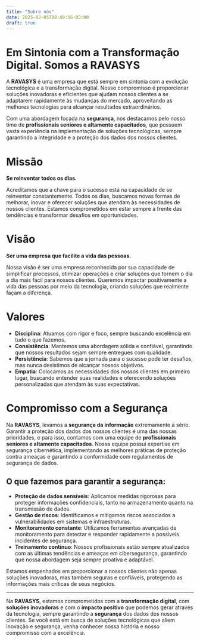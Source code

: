 ```yaml
---
title: "Sobre nós"
date: 2025-02-05T08:49:56-03:00
draft: true
---
```


# Em Sintonia com a Transformação Digital. Somos a RAVASYS

A **RAVASYS** é uma empresa que está sempre em sintonia com a evolução tecnológica e a transformação digital. Nosso compromisso é proporcionar soluções inovadoras e eficientes que ajudam nossos clientes a se adaptarem rapidamente às mudanças do mercado, aproveitando as melhores tecnologias para alcançar resultados extraordinários.

Com uma abordagem focada na **segurança**, nos destacamos pelo nosso time de **profissionais seniores e altamente capacitados**, que possuem vasta experiência na implementação de soluções tecnológicas, sempre garantindo a integridade e a proteção dos dados dos nossos clientes.  


# Missão

**Se reinventar todos os dias.**

Acreditamos que a chave para o sucesso está na capacidade de se reinventar constantemente. Todos os dias, buscamos novas formas de melhorar, inovar e oferecer soluções que atendam às necessidades de nossos clientes. Estamos comprometidos em estar sempre à frente das tendências e transformar desafios em oportunidades.  


# Visão

**Ser uma empresa que facilite a vida das pessoas.**

Nossa visão é ser uma empresa reconhecida por sua capacidade de simplificar processos, otimizar operações e criar soluções que tornem o dia a dia mais fácil para nossos clientes. Queremos impactar positivamente a vida das pessoas por meio da tecnologia, criando soluções que realmente façam a diferença.  


# Valores

- **Disciplina**: Atuamos com rigor e foco, sempre buscando excelência em tudo o que fazemos.
- **Consistência**: Mantemos uma abordagem sólida e confiável, garantindo que nossos resultados sejam sempre entregues com qualidade.
- **Persistência**: Sabemos que a jornada para o sucesso pode ter desafios, mas nunca desistimos de alcançar nossos objetivos.
- **Empatia**: Colocamos as necessidades dos nossos clientes em primeiro lugar, buscando entender suas realidades e oferecendo soluções personalizadas que atendam às suas expectativas.

# Compromisso com a Segurança

Na **RAVASYS**, levamos a **segurança da informação** extremamente a sério. Garantir a proteção dos dados dos nossos clientes é uma das nossas prioridades, e para isso, contamos com uma equipe de **profissionais seniores e altamente capacitados**. Nossa equipe possui expertise em segurança cibernética, implementando as melhores práticas de proteção contra ameaças e garantindo a conformidade com regulamentos de segurança de dados.  

## O que fazemos para garantir a segurança:
- **Proteção de dados sensíveis**: Aplicamos medidas rigorosas para proteger informações confidenciais, tanto no armazenamento quanto na transmissão de dados.
- **Gestão de riscos**: Identificamos e mitigamos riscos associados a vulnerabilidades em sistemas e infraestruturas.
- **Monitoramento constante**: Utilizamos ferramentas avançadas de monitoramento para detectar e responder rapidamente a possíveis incidentes de segurança.
- **Treinamento contínuo**: Nossos profissionais estão sempre atualizados com as últimas tendências e ameaças em cibersegurança, garantindo que nossa abordagem seja sempre proativa e adaptável.

Estamos empenhados em proporcionar a nossos clientes não apenas soluções inovadoras, mas também seguras e confiáveis, protegendo as informações mais críticas de seus negócios.

---

Na **RAVASYS**, estamos comprometidos com a **transformação digital**, com **soluções inovadoras** e com o **impacto positivo** que podemos gerar através da tecnologia, sempre garantindo a **segurança** dos dados dos nossos clientes. Se você está em busca de soluções tecnológicas que aliem inovação e segurança, venha conhecer nossa história e nosso compromisso com a excelência.  
